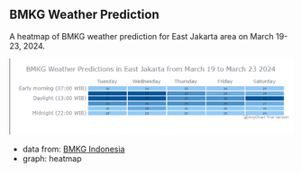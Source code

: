 ## BMKG Weather Prediction
<p>A heatmap of BMKG weather prediction for East Jakarta area on March 19-23, 2024. </p>

![image](image.png)

- data from: [BMKG Indonesia](https://www.bmkg.go.id/)
- graph: heatmap
